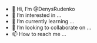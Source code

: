 - 👋 Hi, I’m @DenysRudenko
- 👀 I’m interested in ...
- 🌱 I’m currently learning ...
- 💞️ I’m looking to collaborate on ...
- 📫 How to reach me ...

<!---
DenysRudenko/DenysRudenko is a ✨ special ✨ repository because its `README.md` (this file) appears on your GitHub profile.
You can click the Preview link to take a look at your changes.
--->
